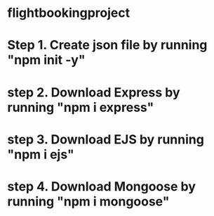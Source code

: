 # flightbookingproject
# Step 1. Create json file by running "npm init -y"
# step 2. Download Express by running "npm i express"
# step 3. Download EJS by running "npm i ejs"
# step 4. Download Mongoose by running "npm i mongoose"
